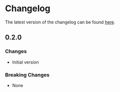 # Changelog

The latest version of the changelog can be found [here](https://github.com/Azure/bicep-registry-modules/blob/main/avm/res/network/vpn-gateway/CHANGELOG.md).

## 0.2.0

### Changes

- Initial version

### Breaking Changes

- None
